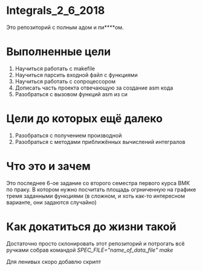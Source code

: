 # Integrals_2_6_2018


Это репозиторий с полным адом и пи\*\*\*\*ом. 

# Выполненные цели
1. Научиться работать с makefile
2. Научиться парсить входной файл с функциями
3. Научиться работать с сопроцессором
4. Дописать часть проекта отвечающую за создание asm кода
5. Разобраться с вызовом функций asm из си

# Цели до которых ещё далеко
1. Разобраться с получением производной
2. Разобраться с методами приближённых вычислений интегралов

# Что это и зачем
Это последнее 6-ое задание со второго семестра первого курса ВМК по праку. В котором нужно посчитать площадь огрниченную на графике тремя заданными функциями (в сложном, и хоть как-то интересном варианте, они задаются случайно)

# Как докатиться до жизни такой
Достаточно просто склонировать этот репозиторий и потрогать всё ручками собрав командой 
*SPEC_FILE="name_of_data_file" make*

Для ленивых скоро добавлю скрипт
